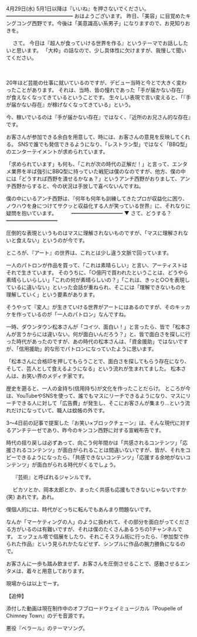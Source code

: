 4月29日(水) 5月1日以降は『いいね』を押さないでください。
━━━━━━━━━━━━━
おはようございます。
昨日、「美容」に目覚めたキングコング西野です。今後は「美意識高い系男子」になりますので、お見知りおきを。

　
さて。
今日は『超人が食っていける世界を作る』というテーマでお話ししたいと思います。
「大枠」の話なので、少し具体性に欠けますが、我慢して聞いてください。

　

20年ほど芸能の仕事に就いているのですが、デビュー当時と今とで大きく変わったことがあります。
それは、当時、皆の憧れであった「手が届かない存在」が食えなくなってきているということです。
生々しい表現で言い変えると、「『手が届かない存在』が稼げなくなってきている」という。

今、稼いでいるのは『手が届かない存在』ではなく、『近所のお兄さん的な存在』です。

お客さんが参加できる余白を用意して、時には、お客さんの意見を反映してくれる。
SNSで誰でも発信できるようになり、「レストラン型」ではなく「BBQ型」のエンターテイメントが求められています。

「求められています」も何も、「これが次の時代の正解だ！」と言って、エンタメ業界を半ば強引にBBQ型に持っていた戦犯は僕のなのですが、他方、僕の中には「どうすれば西野を潰せるかなぁ？」というアンチ西野がおりまして、アンチ西野からすると、今の状況は手放しで喜べないんですね。

僕の中にいるアンチ西野は、『何年も何年も訓練してきたプロが収益化に困り、ノウハウを身につけてサクッと収益化する人が笑っている世界』に、それなりに疑問を抱いています。
　
　
━━━━━━━━━━
▼ さて、どうする？
━━━━━━━━━━

圧倒的な表現というものはマスに理解されないものですが、「マスに理解されないと食えない」というのが今です。

ところが、『アート』の世界は、これとは少し違う文脈で回っています。

一人のパトロンが作品を買って、「これは素晴らしい」と言い、アーティストはそれで生きています。
そのうちに、「○億円で買われたということは、どうやら素晴らしいらしい」「これの何が素晴らしいの？」「これは、きっと○○を表現しているに違いない」といった会話が重ねられ、そこには「理解できないものを理解していく」という要素があります。

そうやって『変人』が生きていける世界がアートにはあるのですが、そのキッカケを作っているのが「一人のパトロン」なんですね。

一時、ダウンタウン松本さんが「コイツ、面白い！」と言ったら、皆で「松本さんが言うからには違いない。何が面白いんだろう？」と、皆で面白さを探しに行った時代があったのですが、あの時代の松本さんは、「資金援助」ではないですが、「信用援助」的な形でパトロンになっていたように思います。

「松本さんに合格印を押してもらうことで、面白さを探してもらう存在になり、そして、芸人として食えるようになる」という流れが生まれてました。
松本さんは、お笑い界のメディチ家です。

歴史を遡ると、一人の金持ち(信用持ち)が文化を作ったことだらけ。
ところが今は、YouTubeやSNSを使って、誰でもマスにリーチできるようになり、マスにリーチできる人に対して「広告費」が発生し、そこにお客さんが集まり…という流れだけになっていて、職人は蚊帳の外です。

3～4日前の記事で提案した『お笑い×ブロックチェーン』は、そんな現代に対するアンチテーゼであり、昨今のキンコン西野に対する宣戦布告です。

時代の揺り戻しは必ずあって、向こう何年間かは「共感されるコンテンツ」「応援されるコンテンツ」が面白がられることは間違いないですが、皆が、それをコピーできるようになったら、「共感できないコンテンツ」「応援する余地がないコンテンツ」が面白がられる時代がくるでしょう。

　
『芸術』と呼ばれるジャンルです。

　
ピカソとか、岡本太郎とか、まったく共感も応援もできないじゃないですか(笑)
あれです。あれ。

僕個人的には、時代がどっちに転んでもあんまり問題ないです。

なんか「マーケティングの人」のように扱われて、その部分を面白がってくださる方がいるのは有難いですが、それは僕のたくさんあるうちの1チャンネルです。
エッフェル塔で個展をしたり、それこそスラム街に行ったら、『参加型で作られた作品』という見られかたなどせず、シンプルに作品の腕力勝負になるので。

お客さんに一歩も踏み飲ませず、お客さんを圧倒させることで、感動させるエンタメは、着々と用意しております。

現場からは以上でーす。

【追伸】

添付した動画は現在制作中のオフブロードウェイミュージカル『Poupelle of Chimney Town』のデモ音源です。

悪役『ベラール』のテーマソング。
